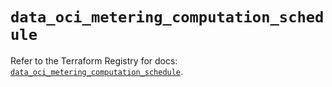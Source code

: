 # `data_oci_metering_computation_schedule`

Refer to the Terraform Registry for docs: [`data_oci_metering_computation_schedule`](https://registry.terraform.io/providers/oracle/oci/7.19.0/docs/data-sources/metering_computation_schedule).
